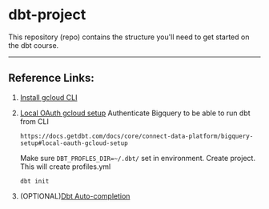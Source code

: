 # dbt-project

This repository (repo) contains the structure you'll need to get started on the dbt course.

---

## Reference Links:
1. [Install gcloud CLI](https://cloud.google.com/sdk/docs/install)
2. [Local OAuth gcloud setup](https://docs.getdbt.com/docs/core/connect-data-platform/bigquery-setup#local-oauth-gcloud-setup)
    Authenticate Bigquery to be able to run dbt from CLI
    ```
    https://docs.getdbt.com/docs/core/connect-data-platform/bigquery-setup#local-oauth-gcloud-setup
    ```
    Make sure `DBT_PROFLES_DIR=~/.dbt/` set in environment. Create project. This will create profiles.yml
    ```
    dbt init
    ```

3. (OPTIONAL)[Dbt Auto-completion](https://github.com/dbt-labs/dbt-completion.bash)